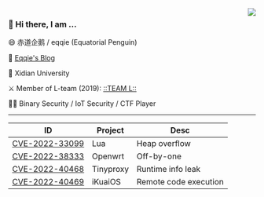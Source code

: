 
<img align="right" src="https://github-readme-stats.vercel.app/api?username=victoryang00&show_icons=true&icon_color=0366d6&bg_color=ffffff&hide_title=true" />

### 👋 Hi there, I am ...

😄 赤道企鹅 / eqqie (Equatorial Penguin)

📕 [Eqqie's Blog](https://eqqie.cn/)

🏫 Xidian University

⚔️ Member of L-team (2019): [::TEAM L::](https://l.xdsec.org/about.html)

🧑‍💻 Binary Security / IoT Security  / CTF Player

------

| ID   | Project | Desc |
| ----------- | ----------- | ----------- |
| [CVE-2022-33099](https://cve.mitre.org/cgi-bin/cvename.cgi?name=CVE-2022-33099) | Lua | Heap overflow       |
| [CVE-2022-38333](https://cve.mitre.org/cgi-bin/cvename.cgi?name=CVE-2022-38333) | Openwrt | Off-by-one        |
| [CVE-2022-40468](https://cve.mitre.org/cgi-bin/cvename.cgi?name=CVE-2022-40468) | Tinyproxy | Runtime info leak        |
| [CVE-2022-40469](https://cve.mitre.org/cgi-bin/cvename.cgi?name=CVE-2022-40469) | iKuaiOS | Remote code execution        |
